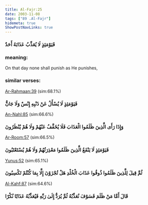 ```yaml
---
title: Al-Fajr:25
date: 2003-11-08
tags: ["89 .Al-Fajr"]
hidemeta: true 
ShowPostNavLinks: true 
---
```

### فَيَوْمَئِذٍ لَا يُعَذِّبُ عَذَابَهُ أَحَدٌ
### meaning: 
On that day none shall punish as He punishes,
### similar verses: 

[Ar-Rahmaan:39](/55/39) (sim:68.1%)

### فَيَوْمَئِذٍ لَا يُسْأَلُ عَنْ ذَنْبِهِ إِنْسٌ وَلَا جَانٌّ

[An-Nahl:85](/16/85) (sim:66.6%)

### وَإِذَا رَأَى الَّذِينَ ظَلَمُوا الْعَذَابَ فَلَا يُخَفَّفُ عَنْهُمْ وَلَا هُمْ يُنْظَرُونَ

[Ar-Room:57](/30/57) (sim:66.5%)

### فَيَوْمَئِذٍ لَا يَنْفَعُ الَّذِينَ ظَلَمُوا مَعْذِرَتُهُمْ وَلَا هُمْ يُسْتَعْتَبُونَ

[Yunus:52](/10/52) (sim:65.1%)

### ثُمَّ قِيلَ لِلَّذِينَ ظَلَمُوا ذُوقُوا عَذَابَ الْخُلْدِ هَلْ تُجْزَوْنَ إِلَّا بِمَا كُنْتُمْ تَكْسِبُونَ

[Al-Kahf:87](/18/87) (sim:64.6%)

### قَالَ أَمَّا مَنْ ظَلَمَ فَسَوْفَ نُعَذِّبُهُ ثُمَّ يُرَدُّ إِلَىٰ رَبِّهِ فَيُعَذِّبُهُ عَذَابًا نُكْرًا
